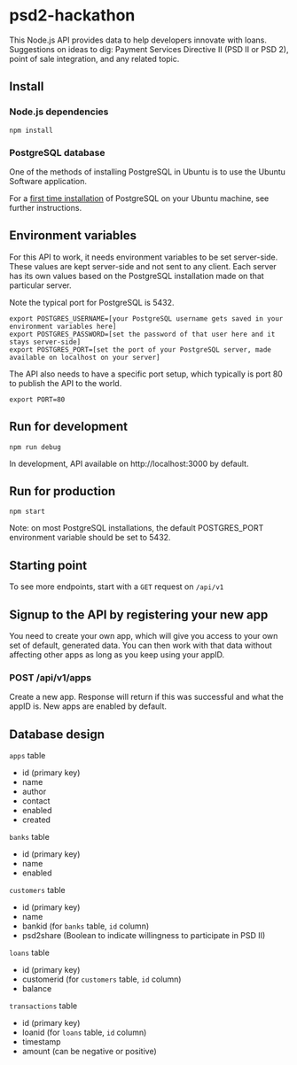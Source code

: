 # psd2-hackathon
This Node.js API provides data to help developers innovate with loans. Suggestions on ideas to dig: Payment Services Directive II (PSD II or PSD 2), point of sale integration, and any related topic.

## Install

### Node.js dependencies
```
npm install
```

### PostgreSQL database
One of the methods of installing PostgreSQL in Ubuntu is to use the Ubuntu Software application.

For a [first time installation](POSTGRESQL) of PostgreSQL on your Ubuntu machine, see further instructions.

## Environment variables
For this API to work, it needs environment variables to be set server-side. These values are kept server-side and not sent to any client. Each server has its own values based on the PostgreSQL installation made on that particular server.

Note the typical port for PostgreSQL is 5432.

```
export POSTGRES_USERNAME=[your PostgreSQL username gets saved in your environment variables here]
export POSTGRES_PASSWORD=[set the password of that user here and it stays server-side]
export POSTGRES_PORT=[set the port of your PostgreSQL server, made available on localhost on your server]
```

The API also needs to have a specific port setup, which typically is port 80 to publish the API to the world.

```
export PORT=80
```

## Run for development
```
npm run debug
```

In development, API available on http://localhost:3000 by default.

## Run for production
```
npm start
```

Note: on most PostgreSQL installations, the default POSTGRES_PORT environment variable should be set to 5432.

## Starting point
To see more endpoints, start with a `GET` request on `/api/v1`

## Signup to the API by registering your new app
You need to create your own app, which will give you access to your own set of default, generated data. You can then work with that data without affecting other apps as long as you keep using your appID.

### POST /api/v1/apps
Create a new app. Response will return if this was successful and what the appID is. New apps are enabled by default.

## Database design
`apps` table
- id (primary key)
- name
- author
- contact
- enabled
- created

`banks` table
- id (primary key)
- name
- enabled

`customers` table
-	id (primary key)
-	name
- bankid (for `banks` table, `id` column)
-	psd2share (Boolean to indicate willingness to participate in PSD II)

`loans` table
-	id (primary key)
-	customerid (for `customers` table, `id` column)
-	balance

`transactions` table
-	id (primary key)
-	loanid (for `loans` table, `id` column)
-	timestamp
-	amount (can be negative or positive)
